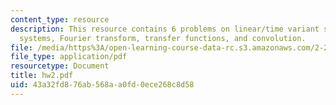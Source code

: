 ```yaml
---
content_type: resource
description: This resource contains 6 problems on linear/time variant systems, LTI
  systems, Fourier transform, transfer functions, and convolution.
file: /media/https%3A/open-learning-course-data-rc.s3.amazonaws.com/2-22-design-principles-for-ocean-vehicles-13-42-spring-2005/43a32fd876ab568aa0fd0ece268c8d58_hw2.pdf
file_type: application/pdf
resourcetype: Document
title: hw2.pdf
uid: 43a32fd8-76ab-568a-a0fd-0ece268c8d58
---
```

